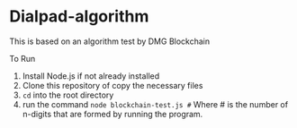 # Dialpad-algorithm

This is based on an algorithm test by DMG Blockchain 

To Run 

1) Install Node.js if not already installed
2) Clone this repository of copy the necessary files
3) `cd` into the root directory
4) run the command `node blockchain-test.js #` Where # is the number of n-digits that are formed by running the program.
